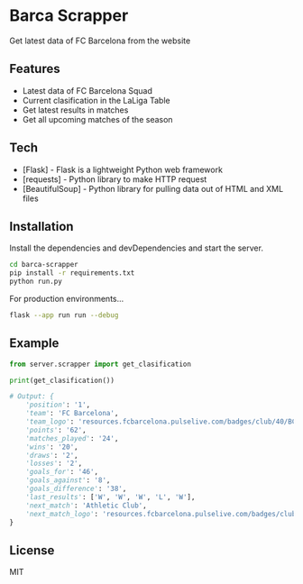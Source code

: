#  Barca Scrapper
Get latest data of FC Barcelona from the website

## Features

- Latest data of FC Barcelona Squad
- Current clasification in the LaLiga Table
- Get latest results in matches
- Get all upcoming matches of the season

## Tech

- [Flask] - Flask is a lightweight Python web framework
- [requests] - Python library to make HTTP request
- [BeautifulSoup] - Python library for pulling data out of HTML and XML files

## Installation

Install the dependencies and devDependencies and start the server.
```sh
cd barca-scrapper
pip install -r requirements.txt 
python run.py
```
For production environments...

```sh
flask --app run run --debug
```

## Example
```py
from server.scrapper import get_clasification

print(get_clasification())

# Output: {
    'position': '1', 
    'team': 'FC Barcelona', 
    'team_logo': 'resources.fcbarcelona.pulselive.com/badges/club/40/BCN.png;', 
    'points': '62', 
    'matches_played': '24', 
    'wins': '20', 
    'draws': '2', 
    'losses': '2', 
    'goals_for': '46', 
    'goals_against': '8', 
    'goals_difference': '38', 
    'last_results': ['W', 'W', 'W', 'L', 'W'], 
    'next_match': 'Athletic Club', 
    'next_match_logo': 'resources.fcbarcelona.pulselive.com/badges/club/30/ATH.png;'
}
```
## License

MIT
